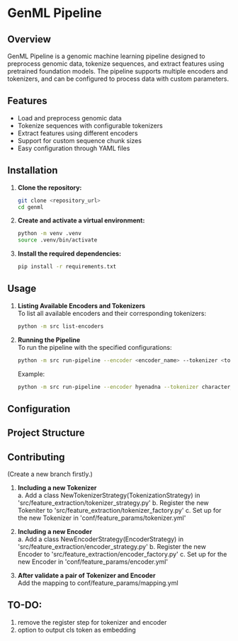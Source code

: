 # GenML Pipeline

## Overview

GenML Pipeline is a genomic machine learning pipeline designed to preprocess genomic data, tokenize sequences, and extract features using pretrained foundation models. The pipeline supports multiple encoders and tokenizers, and can be configured to process data with custom parameters.

## Features

- Load and preprocess genomic data
- Tokenize sequences with configurable tokenizers
- Extract features using different encoders
- Support for custom sequence chunk sizes
- Easy configuration through YAML files

## Installation

1. **Clone the repository:**

   ```sh
   git clone <repository_url>
   cd genml
   ```

2. **Create and activate a virtual environment:**

   ```sh
   python -m venv .venv
   source .venv/bin/activate
   ```

3. **Install the required dependencies:**

   ```sh
   pip install -r requirements.txt
   ```

## Usage

1. **Listing Available Encoders and Tokenizers** <br>
To list all available encoders and their corresponding tokenizers:
   ```sh
   python -m src list-encoders
   ```

2. **Running the Pipeline** <br>
To run the pipeline with the specified configurations:
   ```sh
   python -m src run-pipeline --encoder <encoder_name> --tokenizer <tokenizer_name> --chunk-size <chunk_size>
   ```
   Example:
      ```sh
      python -m src run-pipeline --encoder hyenadna --tokenizer character_tokenizer --chunk-size 500
      ```



## Configuration
## Project Structure
## Contributing
(Create a new branch firstly.)
1. **Including a new Tokenizer**  <br>
   a. Add a class NewTokenizerStrategy(TokenizationStrategy) in 'src/feature_extraction/tokenizer_strategy.py' 
   b. Register the new Tokeniter to 'src/feature_extraction/tokenizer_factory.py' 
   c. Set up for the new Tokenizer in 'conf/feature_params/tokenizer.yml' 

2. **Including a new Encoder**  <br>
   a. Add a class NewEncoderStrategy(EncoderStrategy) in 'src/feature_extraction/encoder_strategy.py' 
   b. Register the new Encoder to 'src/feature_extraction/encoder_factory.py' 
   c. Set up for the new Encoder in 'conf/feature_params/encoder.yml' 

3. **After validate a pair of Tokenizer and Encoder**  <br>
   Add the mapping to conf/feature_params/mapping.yml

## TO-DO: 
1. remove the register step for tokenizer and encoder 
2. option to output cls token as embedding







